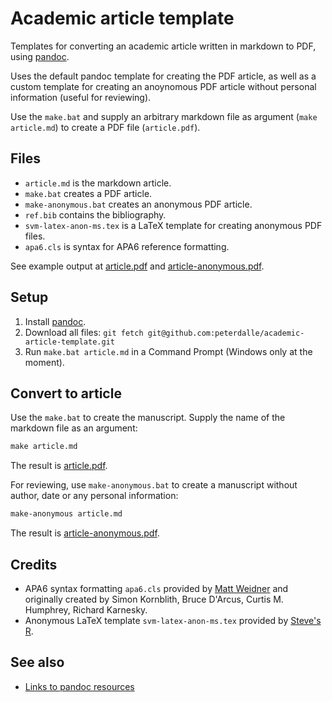 # Academic article template

Templates for converting an academic article written in markdown to PDF, using [pandoc](https://pandoc.org/).

Uses the default pandoc template for creating the PDF article, as well as a custom template for creating an anoynomous PDF article without personal information (useful for reviewing).

Use the `make.bat` and supply an arbitrary markdown file as argument (`make article.md`) to create a PDF file (`article.pdf`).

## Files

- `article.md` is the markdown article.
- `make.bat` creates a PDF article.
- `make-anonymous.bat` creates an anonymous PDF article.
- `ref.bib` contains the bibliography. 
- `svm-latex-anon-ms.tex` is a LaTeX template for creating anonymous PDF files.
- `apa6.cls` is syntax for APA6 reference formatting.

See example output at [article.pdf](article.pdf) and [article-anonymous.pdf](article-anonymous.pdf).

## Setup

1. Install [pandoc](https://pandoc.org/).
2. Download all files: `git fetch git@github.com:peterdalle/academic-article-template.git`
3. Run `make.bat article.md` in a Command Prompt (Windows only at the moment).

## Convert to article

Use the `make.bat` to create the manuscript. Supply the name of the markdown file as an argument:
```cmd
make article.md
```
The result is [article.pdf](article.pdf).

For reviewing, use `make-anonymous.bat` to create a manuscript without author, date or any personal information:
```cmd
make-anonymous article.md
```
The result is [article-anonymous.pdf](article-anonymous.pdf).

## Credits

- APA6 syntax formatting `apa6.cls` provided by [Matt Weidner](https://github.com/mattweidner/pandoc-apa6) and originally created by Simon Kornblith, Bruce D'Arcus, Curtis M. Humphrey, Richard Karnesky.
- Anonymous LaTeX template `svm-latex-anon-ms.tex` provided by [Steve's R](https://github.com/svmiller/svm-r-markdown-templates).

## See also

- [Links to pandoc resources](https://github.com/peterdalle/pandoc)
